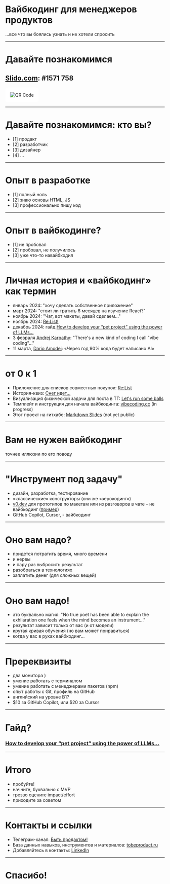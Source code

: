 # Вайбкодинг для менеджеров продуктов
 ...все что вы боялись узнать и не хотели спросить

---

# Давайте познакомимся
## [Slido.com](https://app.sli.do/event/gP6BEckK12B6WH3iJZwJa5): #1571 758

<img src="/assets/vibecoding-for-pms.png" style="background-color: white !important; padding: 15px !important; border-radius: 8px !important;" alt="QR Code" />

---

# Давайте познакомимся: кто вы?

- [1] продакт
- [2] разработчик
- [3] дизайнер
- [4] ...

---

# Опыт в разработке

- [1] полный ноль
- [2] знаю основы HTML, JS
- [3] профессионально пишу код


---

# Опыт в вайбкодинге?

- [1] не пробовал
- [2] пробовал, не получилось 
- [3] уже что-то навайбкодил

---

# Личная история и «вайбкодинг» как термин
- январь 2024: "хочу сделать собственное приложение"
- март 2024: "стоит ли тратить 6 месяцев на изучение React?"
- ноябрь 2024: "Чат, вот макеты, давай сделаем..."
- ноябрь 2024: [Re:List!](https://relistapp.app)
- декабрь 2024: гайд [How to develop your “pet project” using the power of LLMs...](https://tobeproduct.notion.site/How-to-develop-your-pet-project-using-the-power-of-LLMs-A-practical-guide-for-PMs-and-other-non-c-15610a3cc9d080e384f2c2a6554c1de8)
- 3 февраля [Andrej Karpathy](https://x.com/karpathy/status/1886192184808149383): "There's a new kind of coding I call "vibe coding"..."
- 11 марта, [Dario Amodei](https://en.wikipedia.org/wiki/Dario_Amodei): «Через год 90% кода будет написано AI»
---

# от 0 к 1

- Приложение для списков совместных покупок: [Re:List](https://relistapp.app/)
- История-квиз: [Снег идет...](https://snow.tobeproduct.ru/)
- Визуализация физической задачи для поста в ТГ: [Let's run some balls](https://balls.tobeproduct.ru/)
- Темплейт и инструкция для начала вайбкодинга: [vibecoding.cc](https://vibecoding.cc/) (in progress)
- Этот проект на гитхабе: [Markdown Slides](https://github.com/anton-g-kulikov/vibecoding-slides) (not yet public)

---

# Вам не нужен вайбкодинг

точнее иллюзии по его поводу

---

# "Инструмент под задачу"

- дизайн, разработка, тестирование 
- «классические» конструкторы (они же «зерокодинг»)
- [v0.dev](https://v0.dev/) для прототипов по макетам или из разговоров в чате – не вайбкодинг ([пример](https://v0.dev/chat/saa-s-navigation-prototype-5NJARH22qnU?b=b_n10Iz6VgfSk))
- GitHub Copilot, Cursor,  - вайбкодинг

---

# Оно вам надо?
- придется потратить время, много времени
- и нервы
- и пару раз выбросить результат
- разобраться в технологиях
- заплатить денег (для сложных вещей)

---

# Оно вам надо!
- это буквально магия: "No true poet has been able to explain the exhilaration one feels when the mind becomes an instrument..."
- результат зависит только от вас (и от модели)
- крутая кривая обучения (но вам может понравиться)
- когда у вас в руках вайбкодинг...

---
# Пререквизиты
- два монитора )
- умение работать с терминалом
- умение работать с менеджерами пакетов (npm)
- опыт работы с Git, профиль на GitHub
- английский на уровне B1?
- $10 за GitHub Copilot, или $20 за Cursor

---
# Гайд?
### [How to develop your “pet project” using the power of LLMs...](https://tobeproduct.notion.site/How-to-develop-your-pet-project-using-the-power-of-LLMs-A-practical-guide-for-PMs-and-other-non-c-15610a3cc9d080e384f2c2a6554c1de8)

---
# Итого
- пробуйте!
- начните, буквально с MVP
- трезво оцените impact/effort
- приходите за советом 

---

# Контакты и ссылки

- Телеграм-канал: [Быть продактом!](https://t.me/tobeproduct/)
- База данных навыков, инструментов и материалов: [tobeproduct.ru](https://tobeproduct.ru/)
- Добавляйтесь в контакты: [LinkedIn](https://www.linkedin.com/in/anton-g-kulikov/)

---

# Спасибо!
